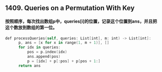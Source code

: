 ## 1409. Queries on a Permutation With Key
#### 按照顺序，每次找出数组p中，queries[i]的位置，记录这个位置到ans，并且把这个数放到数组的第一位。
```swift
def processQueries(self, queries: List[int], m: int) -> List[int]:
      p, ans = [x for x in range(1, m + 1)], []
      for idx in queries:
          pos = p.index(idx)
          ans.append(pos)
          p = [idx] + p[:pos] + p[pos + 1:]
      return ans
```
